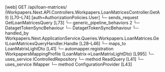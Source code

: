 [web] GET /api/loan-matrices/  (Workpapers.Next.API.Controllers.Workpapers.LoanMatricesController.GetAll)  [L70–L74] [auth=AuthorizationPolicies.User]
  └─ sends_request GetLoanMatricesQuery [L73]
    └─ generic_pipeline_behaviors 2
      └─ DatagetTokenSyncBehaviour
      └─ DatagetTokenSyncBehaviour
    └─ handled_by Workpapers.Next.ApplicationService.Queries.Workpapers.LoanMatrices.GetLoanMatricesQueryHandler.Handle [L28–L46]
      └─ maps_to LoanMatrixLightDto [L41]
        └─ automapper.registration WorkpapersMappingProfile (LoanMatrix->LoanMatrixLightDto) [L995]
      └─ uses_service IControlledRepository<LoanMatrix>
        └─ method ReadQuery [L41]
      └─ uses_service IMapper
        └─ method ConfigurationProvider [L43]

